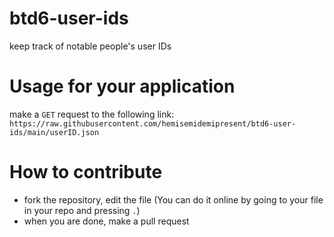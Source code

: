 # btd6-user-ids
keep track of notable people's user IDs

# Usage for your application

make a `GET` request to the following link: `https://raw.githubusercontent.com/hemisemidemipresent/btd6-user-ids/main/userID.json`

# How to contribute

- fork the repository, edit the file (You can do it online by going to your file in your repo and pressing `.`)
- when you are done, make a pull request